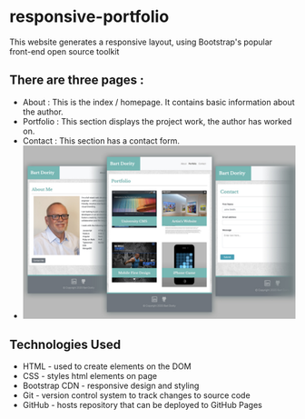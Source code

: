 # responsive-portfolio

This website generates a responsive layout, using Bootstrap's
popular front-end open source toolkit 

## There are three pages :
- About : This is the index / homepage.  It contains basic information about the author. 
- Portfolio : This section displays the project work, the author has worked on.
- Contact : This section has a contact form.
- ![Responsive Porfolio](pages.jpg)

## Technologies Used
- HTML - used to create elements on the DOM
- CSS - styles html elements on page
- Bootstrap CDN - responsive design and styling 
- Git - version control system to track changes to source code
- GitHub - hosts repository that can be deployed to GitHub Pages


